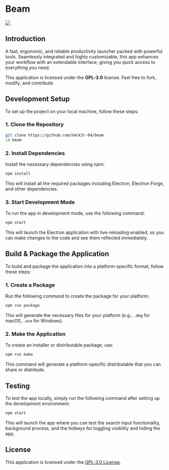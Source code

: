 # Beam

![](/assets/Background.png)

## Introduction

A fast, ergonomic, and reliable productivity launcher packed with powerful tools. Seamlessly integrated and highly customizable, this app enhances your workflow with an extendable interface, giving you quick access to everything you need.

This application is licensed under the **GPL-3.0** license. Feel free to fork, modify, and contribute.

## Development Setup

To set up the project on your local machine, follow these steps:

### 1. Clone the Repository

```bash
git clone https://github.com/h4ck3r-04/beam
cd beam
```

### 2. Install Dependencies

Install the necessary dependencies using npm:

```bash
npm install
```

This will install all the required packages including Electron, Electron Forge, and other dependencies.

### 3. Start Development Mode

To run the app in development mode, use the following command:

```bash
npm start
```

This will launch the Electron application with live-reloading enabled, so you can make changes to the code and see them reflected immediately.

## Build & Package the Application

To build and package the application into a platform-specific format, follow these steps:

### 1. Create a Package

Run the following command to create the package for your platform:

```bash
npm run package
```

This will generate the necessary files for your platform (e.g., `.dmg` for macOS, `.exe` for Windows).

### 2. Make the Application

To create an installer or distributable package, use:

```bash
npm run make
```

This command will generate a platform-specific distributable that you can share or distribute.

## Testing

To test the app locally, simply run the following command after setting up the development environment:

```bash
npm start
```

This will launch the app where you can test the search input functionality, background process, and the hotkeys for toggling visibility and hiding the app.

## License

This application is licensed under the [GPL-3.0 License](LICENSE).
